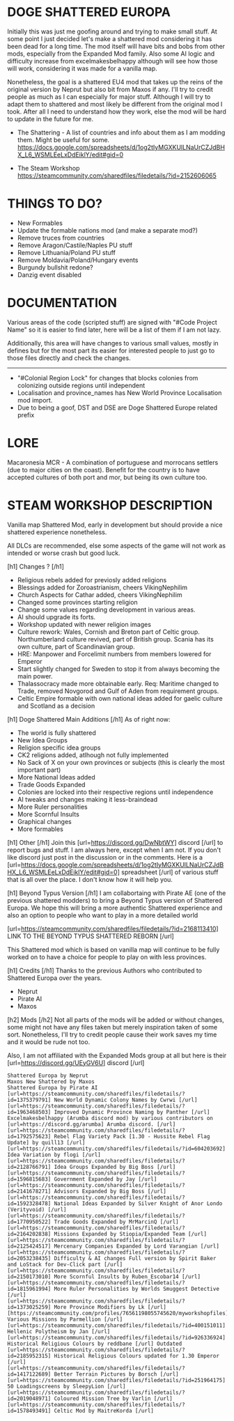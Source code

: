 # DOGE SHATTERED EUROPA
Initially this was just me goofing around and trying to make small stuff. At some point I just decided let's make a shattered
mod considering it has been dead for a long time. The mod itself will have bits and bobs from other mods, especially from the Expanded Mod family.
Also some AI logic and difficulty increase from excelmakesbelhappy although will see how those will work, considering it was made for a vanilla map.

Nonetheless, the goal is a shattered EU4 mod that takes up the reins of the original version by Neprut but also bit from Maxos if any.
I'll try to credit people as much as I can especially for major stuff. Although I will try to adapt them to shattered and most likely be different
from the original mod I took. After all I need to understand how they work, else the mod will be hard to update in the future for me.


- The Shattering - A list of countries and info about them as I am modding them. Might be useful for some.
https://docs.google.com/spreadsheets/d/1og2tIyMGXKUlLNaUrCZJdBHX_L6_WSMLEeLxDdEiklY/edit#gid=0

- The Steam Workshop
https://steamcommunity.com/sharedfiles/filedetails/?id=2152606065


# THINGS TO DO?

- New Formables
- Update the formable nations mod (and make a separate mod?)
- Remove truces from countries
- Remove Aragon/Castile/Naples PU stuff
- Remove Lithuania/Poland PU stuff
- Remove Moldavia/Poland/Hungary events
- Burgundy bullshit redone?
- Danzig event disabled

# DOCUMENTATION

Various areas of the code (scripted stuff) are signed with "#Code Project Name" so it is easier to find later, here will be a list of them if I am not lazy.

Additionally, this area will have changes to various small values, mostly in defines but for the most part its easier for interested people to just go to those files directly and check the changes.

---------------------------------------------------------
- "#Colonial Region Lock" for changes that blocks colonies from colonizing outside regions until independent
- Localisation and province_names has New World Province Localisation mod import.
- Due to being a goof, DST and DSE are Doge Shattered Europe related prefix


# LORE

Macaronesia MCR - A combination of portuguese and morrocans settlers (due to major cities on the coast). Benefit for the country is to have accepted cultures of both port and mor, but being its own culture too.


# STEAM WORKSHOP DESCRIPTION

Vanilla map Shattered Mod, early in development but should provide a nice shattered experience nonetheless.

All DLCs are recommended, else some aspects of the game will not work as intended or worse crash but good luck.

[h1] Changes ? [/h1]
- Religious rebels added for previosly added religions
- Blessings added for Zoroastrianism, cheers VikingNephilim
- Church Aspects for Cathar added, cheers VikingNephilim
- Changed some provinces starting religion
- Change some values regarding development in various areas.
- AI should upgrade its forts.
- Workshop updated with newer religion images
- Culture rework: 
    Wales, Cornish and Breton part of Celtic group.
    Northumberland culture revived, part of British group.
    Scania has its own culture, part of Scandinavian group.
- HRE: Manpower and Forcelimit numbers from members lowered for Emperor
- Start slightly changed for Sweden to stop it from always becoming the main power.
- Thalassocracy made more obtainable early. Req: Maritime changed to Trade, removed Novgorod and Gulf of Aden from requirement groups.
- Celtic Empire formable with own national ideas added for gaelic culture and Scotland as a decision

[h1] Doge Shattered Main Additions [/h1]
As of right now:
- The world is fully shattered
- New Idea Groups
- Religion specific idea groups
- CK2 religions added, atlhough not fully implemented
- No Sack of X on your own provinces or subjects (this is clearly the most important part)
- More National Ideas added
- Trade Goods Expanded
- Colonies are locked into their respective regions until independence
- AI tweaks and changes making it less-braindead
- More Ruler personalities
- More Scornful Insults
- Graphical changes 
- More formables


[h1] Other [/h1]
Join this [url=https://discord.gg/DwNbtWY] discord [/url] to report bugs and stuff. I am always here, except when I am not.
If you don't like discord just post in the discussion or in the comments.
Here is a [url=https://docs.google.com/spreadsheets/d/1og2tIyMGXKUlLNaUrCZJdBHX_L6_WSMLEeLxDdEiklY/edit#gid=0] spreadsheet [/url] of various stuff that is all over the place. I don't know how it will help you.

[h1] Beyond Typus Version [/h1]
I am collabortaing with Pirate AE (one of the previous shattered modders) to bring a Beyond Typus version of Shattered Europa. We hope this will bring a more authentic Shattered experience and also an option to people who want to play in a more detailed world

[url=https://steamcommunity.com/sharedfiles/filedetails/?id=2168113410] LINK TO THE BEYOND TYPUS SHATTERED REBORN [/url]

This Shattered mod which is based on vanilla map will continue to be fully worked on to have a choice for people to play on with less provinces.


[h1] Credits [/h1]
Thanks to the previous Authors who contributed to Shattered Europa over the years.
- Neprut
- Pirate AI
- Maxos


[h2] Mods [/h2]
Not all parts of the mods will be added or without changes, some might not have any files taken but merely inspiration taken of some sort. Nonetheless, I'll try to credit people cause their work saves my time and it would be rude not too. 

Also, I am not affiliated with the Expanded Mods group at all but here is their [url=https://discord.gg/UEyGV6U] discord [/url]

    Shattered Europa by Neprut
    Maxos New Shattered by Maxos
    Shattered Europa by Pirate AI
    [url=https://steamcommunity.com/sharedfiles/filedetails/?id=1375379791] New World Dynamic Colony Names by Cwrwi [/url]
    [url=https://steamcommunity.com/sharedfiles/filedetails/?id=1963468503] Improved Dynamic Province Naming by Panther [/url]
    Excelmakesbelhappy (Arumba discord mod) by various contributors on [url=https://discord.gg/arumba] Arumba discord. [/url]
    [url=https://steamcommunity.com/sharedfiles/filedetails/?id=1792575623] Rebel Flag Variety Pack [1.30 - Hussite Rebel Flag Update] by quill13 [/url]
    [url=https://steamcommunity.com/sharedfiles/filedetails/?id=604203692] Idea Variation by flogi [/url]
    [url=https://steamcommunity.com/sharedfiles/filedetails/?id=2128766791] Idea Groups Expanded by Big Boss [/url]
    [url=https://steamcommunity.com/sharedfiles/filedetails/?id=1596815683] Government Expanded by Jay [/url]
    [url=https://steamcommunity.com/sharedfiles/filedetails/?id=2141678271] Advisors Expanded by Big Boss [/url]
    [url=https://steamcommunity.com/sharedfiles/filedetails/?id=1592328478] National Ideas Expanded by Silver Knight of Anor Londo (Verityvoid) [/url]
    [url=https://steamcommunity.com/sharedfiles/filedetails/?id=1770950522] Trade Goods Expanded by MrMarcinQ‎ [/url]
    [url=https://steamcommunity.com/sharedfiles/filedetails/?id=2164202838] Missions Expanded by Stiopia/Expanded Team [/url]
    [url=https://steamcommunity.com/sharedfiles/filedetails/?id=2125424517] Mercenary Companies Expanded by Lord Varangian [/url]
    [url=https://steamcommunity.com/sharedfiles/filedetails/?id=2053238435] Difficulty & AI changes Full version by Spirit Baker and LoStack for Dev-Click part [/url]
    [url=https://steamcommunity.com/sharedfiles/filedetails/?id=2150173010] More Scornful Insults by Ruben_Escobar14 [/url]
    [url=https://steamcommunity.com/sharedfiles/filedetails/?id=1815961994] More Ruler Personalities by Worlds Smuggest Detective [/url]
    [url=https://steamcommunity.com/sharedfiles/filedetails/?id=1373025259] More Province Modifiers by Lk [/url]
    [https://steamcommunity.com/profiles/76561198055745620/myworkshopfiles] Various Missions by Parmellion [/url]
    [url=https://steamcommunity.com/sharedfiles/filedetails/?id=400151011] Hellenic Polytheism by Jan [/url]
    [url=https://steamcommunity.com/sharedfiles/filedetails/?id=926336924] Historical Religious Colours by reddbane [/url] Outdated
    [url=https://steamcommunity.com/sharedfiles/filedetails/?id=2185952315] Historical Religious Colours updated for 1.30 Emperor [/url]
    [url=https://steamcommunity.com/sharedfiles/filedetails/?id=1417122689] Better Terrain Pictures by Borsch [/url]
    [url=https://steamcommunity.com/sharedfiles/filedetails/?id=251964175] 50 Loadingscreens by SleepyLion [/url]
    [url=https://steamcommunity.com/sharedfiles/filedetails/?id=2019048971] Coloured Mission Tree by Varlin [/url]
    [url=https://steamcommunity.com/sharedfiles/filedetails/?id=1578493491] Celtic Mod by MaitreKorda [/url]